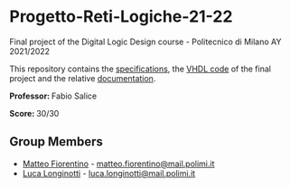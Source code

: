 # Progetto-Reti-Logiche-21-22
Final project of the Digital Logic Design course - Politecnico di Milano AY 2021/2022

This repository contains the <a href="https://github.com/LucaLonginotti/Progetto-Reti-Logiche-21-22/tree/main/specifications">specifications</a>, the <a href="https://github.com/LucaLonginotti/Progetto-Reti-Logiche-21-22/blob/main/code.vhd">VHDL code</a> of the final project and the relative <a href="https://github.com/LucaLonginotti/Progetto-Reti-Logiche-21-22/tree/main/documentation">documentation</a>.

<b>Professor: </b> Fabio Salice

<b>Score: </b> 30/30

<h2>Group Members</h2>

- <a href="https://github.com/TheKingOjama">Matteo Fiorentino</a> - matteo.fiorentino@mail.polimi.it
- <a href="https://github.com/LucaLonginotti">Luca Longinotti</a> - luca.longinotti@mail.polimi.it
